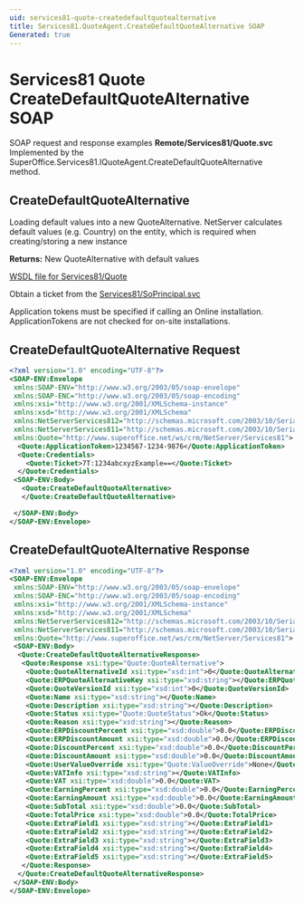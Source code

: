```yaml
---
uid: services81-quote-createdefaultquotealternative
title: Services81.QuoteAgent.CreateDefaultQuoteAlternative SOAP
Generated: true
---
```


# Services81 Quote CreateDefaultQuoteAlternative SOAP

SOAP request and response examples **Remote/Services81/Quote.svc**
Implemented by the <see cref="M:SuperOffice.Services81.IQuoteAgent.CreateDefaultQuoteAlternative">SuperOffice.Services81.IQuoteAgent.CreateDefaultQuoteAlternative</see> method.

## CreateDefaultQuoteAlternative

Loading default values into a new QuoteAlternative.
NetServer calculates default values (e.g. Country) on the entity, which is required when creating/storing a new instance


**Returns:** New QuoteAlternative with default values


[WSDL file for Services81/Quote](../Services81-Quote.md)

Obtain a ticket from the [Services81/SoPrincipal.svc](../SoPrincipal/SoPrincipal.md)

Application tokens must be specified if calling an Online installation. ApplicationTokens are not checked for on-site installations.

## CreateDefaultQuoteAlternative Request

```xml
<?xml version="1.0" encoding="UTF-8"?>
<SOAP-ENV:Envelope
 xmlns:SOAP-ENV="http://www.w3.org/2003/05/soap-envelope"
 xmlns:SOAP-ENC="http://www.w3.org/2003/05/soap-encoding"
 xmlns:xsi="http://www.w3.org/2001/XMLSchema-instance"
 xmlns:xsd="http://www.w3.org/2001/XMLSchema"
 xmlns:NetServerServices812="http://schemas.microsoft.com/2003/10/Serialization/Arrays"
 xmlns:NetServerServices811="http://schemas.microsoft.com/2003/10/Serialization/"
 xmlns:Quote="http://www.superoffice.net/ws/crm/NetServer/Services81">
  <Quote:ApplicationToken>1234567-1234-9876</Quote:ApplicationToken>
  <Quote:Credentials>
    <Quote:Ticket>7T:1234abcxyzExample==</Quote:Ticket>
  </Quote:Credentials>
 <SOAP-ENV:Body>
   <Quote:CreateDefaultQuoteAlternative>
   </Quote:CreateDefaultQuoteAlternative>

 </SOAP-ENV:Body>
</SOAP-ENV:Envelope>

```


## CreateDefaultQuoteAlternative Response

```xml
<?xml version="1.0" encoding="UTF-8"?>
<SOAP-ENV:Envelope
 xmlns:SOAP-ENV="http://www.w3.org/2003/05/soap-envelope"
 xmlns:SOAP-ENC="http://www.w3.org/2003/05/soap-encoding"
 xmlns:xsi="http://www.w3.org/2001/XMLSchema-instance"
 xmlns:xsd="http://www.w3.org/2001/XMLSchema"
 xmlns:NetServerServices812="http://schemas.microsoft.com/2003/10/Serialization/Arrays"
 xmlns:NetServerServices811="http://schemas.microsoft.com/2003/10/Serialization/"
 xmlns:Quote="http://www.superoffice.net/ws/crm/NetServer/Services81">
 <SOAP-ENV:Body>
  <Quote:CreateDefaultQuoteAlternativeResponse>
   <Quote:Response xsi:type="Quote:QuoteAlternative">
    <Quote:QuoteAlternativeId xsi:type="xsd:int">0</Quote:QuoteAlternativeId>
    <Quote:ERPQuoteAlternativeKey xsi:type="xsd:string"></Quote:ERPQuoteAlternativeKey>
    <Quote:QuoteVersionId xsi:type="xsd:int">0</Quote:QuoteVersionId>
    <Quote:Name xsi:type="xsd:string"></Quote:Name>
    <Quote:Description xsi:type="xsd:string"></Quote:Description>
    <Quote:Status xsi:type="Quote:QuoteStatus">Ok</Quote:Status>
    <Quote:Reason xsi:type="xsd:string"></Quote:Reason>
    <Quote:ERPDiscountPercent xsi:type="xsd:double">0.0</Quote:ERPDiscountPercent>
    <Quote:ERPDiscountAmount xsi:type="xsd:double">0.0</Quote:ERPDiscountAmount>
    <Quote:DiscountPercent xsi:type="xsd:double">0.0</Quote:DiscountPercent>
    <Quote:DiscountAmount xsi:type="xsd:double">0.0</Quote:DiscountAmount>
    <Quote:UserValueOverride xsi:type="Quote:ValueOverride">None</Quote:UserValueOverride>
    <Quote:VATInfo xsi:type="xsd:string"></Quote:VATInfo>
    <Quote:VAT xsi:type="xsd:double">0.0</Quote:VAT>
    <Quote:EarningPercent xsi:type="xsd:double">0.0</Quote:EarningPercent>
    <Quote:EarningAmount xsi:type="xsd:double">0.0</Quote:EarningAmount>
    <Quote:SubTotal xsi:type="xsd:double">0.0</Quote:SubTotal>
    <Quote:TotalPrice xsi:type="xsd:double">0.0</Quote:TotalPrice>
    <Quote:ExtraField1 xsi:type="xsd:string"></Quote:ExtraField1>
    <Quote:ExtraField2 xsi:type="xsd:string"></Quote:ExtraField2>
    <Quote:ExtraField3 xsi:type="xsd:string"></Quote:ExtraField3>
    <Quote:ExtraField4 xsi:type="xsd:string"></Quote:ExtraField4>
    <Quote:ExtraField5 xsi:type="xsd:string"></Quote:ExtraField5>
   </Quote:Response>
  </Quote:CreateDefaultQuoteAlternativeResponse>
 </SOAP-ENV:Body>
</SOAP-ENV:Envelope>

```

